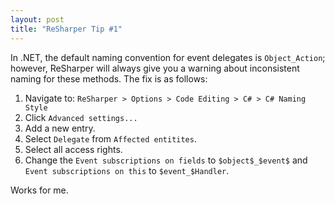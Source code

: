 ```yaml
---
layout: post
title: "ReSharper Tip #1"
---
```


In .NET, the default naming convention for event delegates is `Object_Action`; however, ReSharper will always give you a warning about inconsistent naming for these methods. The fix is as follows:

1. Navigate to: `ReSharper > Options > Code Editing > C# > C# Naming Style`
2. Click `Advanced settings...`
3. Add a new entry.
4. Select `Delegate` from `Affected entitites`.
5. Select all access rights.
6. Change the `Event subscriptions on fields` to `$object$_$event$` and `Event subscriptions on this` to `$event_$Handler`.

Works for me.
